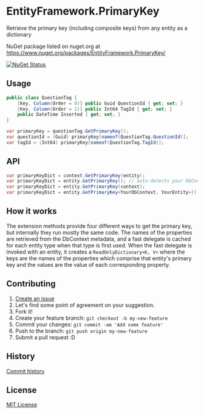# EntityFramework.PrimaryKey
Retrieve the primary key (including composite keys) from any entity as a dictionary

NuGet package listed on nuget.org at https://www.nuget.org/packages/EntityFramework.PrimaryKey/

[![NuGet Status](http://img.shields.io/nuget/v/EntityFramework.PrimaryKey.svg?style=flat)](https://www.nuget.org/packages/EntityFramework.PrimaryKey/)

## Usage

```csharp
public class QuestionTag {
    [Key, Column(Order = 0)] public Guid QuestionId { get; set; }
    [Key, Column(Order = 1)] public Int64 TagId { get; set; }
    public DateTime Inserted { get; set; }
}

var primaryKey = questionTag.GetPrimaryKey();
var questionId = (Guid) primaryKey[nameof(QuestionTag.QuestionId)];
var tagId = (Int64) primaryKey[nameof(QuestionTag.TagId)];
```

## API

```csharp
var primaryKeyDict = context.GetPrimaryKey(entity);
var primaryKeyDict = entity.GetPrimaryKey(); // auto-detects your DbContext class
var primaryKeyDict = entity.GetPrimaryKey(context);
var primaryKeyDict = entity.GetPrimaryKey<YourDbContext, YourEntity>();
```

## How it works

The extension methods provide four different ways to get the primary key, but internally they run mostly the same code. The names of the properties are retrieved from the DbContext metadata, and a fast delegate is cached for each entity type when that type is first used. When the fast delegate is invoked with an entity, it creates a `ReadOnlyDictionary<K, V>` where the keys are the names of the properties which comprise that entity's primary key and the values are the value of each corresponding property.

## Contributing

1. [Create an issue](https://github.com/NickStrupat/EntityFramework.PrimaryKey/issues/new)
2. Let's find some point of agreement on your suggestion.
3. Fork it!
4. Create your feature branch: `git checkout -b my-new-feature`
5. Commit your changes: `git commit -am 'Add some feature'`
6. Push to the branch: `git push origin my-new-feature`
7. Submit a pull request :D

## History

[Commit history](https://github.com/NickStrupat/EntityFramework.PrimaryKey/commits/master)

## License

[MIT License](https://github.com/NickStrupat/EntityFramework.PrimaryKey/blob/master/README.md)